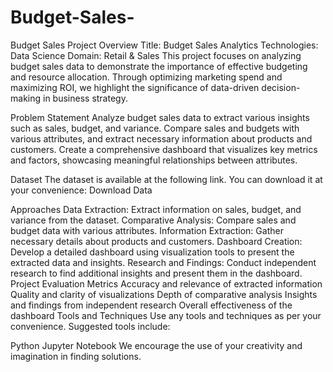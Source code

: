 # Budget-Sales-
Budget Sales
Project Overview
Title: Budget Sales Analytics
Technologies: Data Science
Domain: Retail & Sales
This project focuses on analyzing budget sales data to demonstrate the importance of effective budgeting and resource allocation. Through optimizing marketing spend and maximizing ROI, we highlight the significance of data-driven decision-making in business strategy.

Problem Statement
Analyze budget sales data to extract various insights such as sales, budget, and variance. Compare sales and budgets with various attributes, and extract necessary information about products and customers. Create a comprehensive dashboard that visualizes key metrics and factors, showcasing meaningful relationships between attributes.

Dataset
The dataset is available at the following link. You can download it at your convenience: Download Data

Approaches
Data Extraction: Extract information on sales, budget, and variance from the dataset.
Comparative Analysis: Compare sales and budget data with various attributes.
Information Extraction: Gather necessary details about products and customers.
Dashboard Creation: Develop a detailed dashboard using visualization tools to present the extracted data and insights.
Research and Findings: Conduct independent research to find additional insights and present them in the dashboard.
Project Evaluation Metrics
Accuracy and relevance of extracted information
Quality and clarity of visualizations
Depth of comparative analysis
Insights and findings from independent research
Overall effectiveness of the dashboard
Tools and Techniques
Use any tools and techniques as per your convenience. Suggested tools include:

Python
Jupyter Notebook
We encourage the use of your creativity and imagination in finding solutions.
